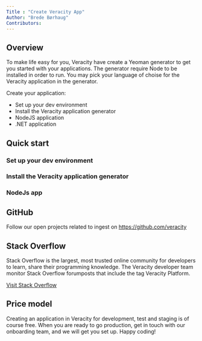 ```yaml
---
Title : "Create Veracity App"
Author: "Brede Børhaug"
Contributors: 
---
```




## Overview 
To make life easy for you, Veracity have create a Yeoman generator to get you started with your applications. The generator require Node to be installed in order to run. You may pick your language of choise for the Veracity application in the generator.


Create your application:
- Set up your dev environment
- Install the Veracity application generator
- NodeJS application
- .NET application


## Quick start 


### Set up your dev environment


### Install the Veracity application generator

### NodeJs app




  


## GitHub  
Follow our open projects related to ingest on https://github.com/veracity

## Stack Overflow
Stack Overflow is the largest, most trusted online community for developers to learn, share their programming knowledge. The Veracity developer team monitor Stack Overflow forumposts that include the tag Veracity Platform.

[Visit Stack Overflow](https://stackoverflow.com/questions/tagged/veracity+platform?mode=all)

 
 
## Price model 
Creating an application in Veracity for development, test and staging is of course free. When you are ready to go production, get in touch with our onboarding team, and we will get you set up. Happy coding!
 
 